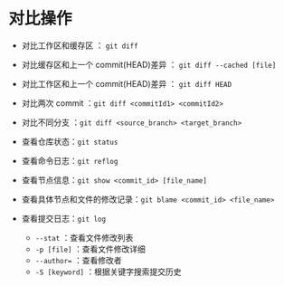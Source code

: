 # 对比操作

- 对比工作区和缓存区 ： `git diff`
- 对比缓存区和上一个 commit(HEAD)差异 ： `git diff --cached [file]`
- 对比工作区和上一个 commit(HEAD)差异 ： `git diff HEAD`
- 对比两次 commit ：`git diff <commitId1> <commitId2>`
- 对比不同分支 ：`git diff <source_branch> <target_branch>`

- 查看仓库状态：`git status`
- 查看命令日志：`git reflog`
- 查看节点信息：`git show <commit_id> [file_name]`
- 查看具体节点和文件的修改记录：`git blame <commit_id> <file_name>`

- 查看提交日志：`git log`
  - `--stat` ：查看文件修改列表
  - `-p [file]` ：查看文件修改详细
  - `--author=` ：查看修改者
  - `-S [keyword]` ：根据关键字搜索提交历史
